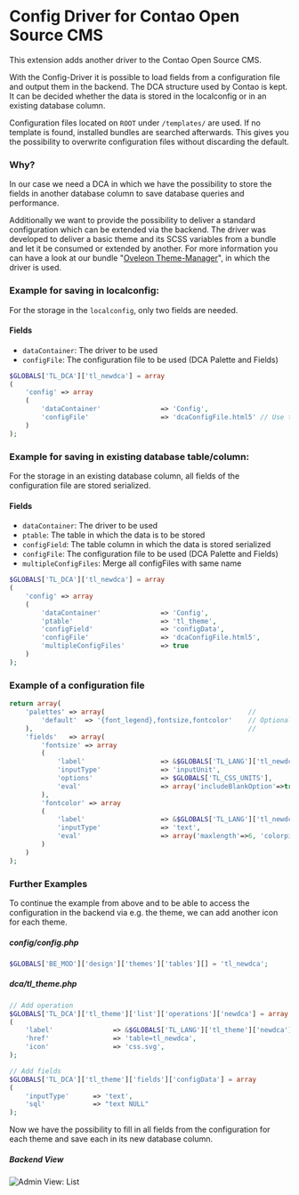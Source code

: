 # Config Driver for Contao Open Source CMS

This extension adds another driver to the Contao Open Source CMS.

With the Config-Driver it is possible to load fields from a configuration file and output them in the backend. The DCA structure used by Contao is kept. It can be decided whether the data is stored in the localconfig or in an existing database column.

Configuration files located on `ROOT` under `/templates/` are used. If no template is found, installed bundles are searched afterwards. This gives you the possibility to overwrite configuration files without discarding the default.

### Why?
In our case we need a DCA in which we have the possibility to store the fields in another database column to save database queries and performance.

Additionally we want to provide the possibility to deliver a standard configuration which can be extended via the backend. The driver was developed to deliver a basic theme and its SCSS variables from a bundle and let it be consumed or extended by another. For more information you can have a look at our bundle "[Oveleon Theme-Manager](https://github.com/oveleon/contao-oveleon-theme-manager-bundle)", in which the driver is used.

### Example for saving in localconfig:
For the storage in the `localconfig`, only two fields are needed.
#### Fields
- `dataContainer`: The driver to be used
- `configFile`: The configuration file to be used (DCA Palette and Fields)

```php
$GLOBALS['TL_DCA']['tl_newdca'] = array
(
    'config' => array
    (
        'dataContainer'               => 'Config',
        'configFile'                  => 'dcaConfigFile.html5' // Use the extension html5 to make the configuration extensible in the backend. If the configuration must not be changed, choose the extension PHP.
    )
);
```

### Example for saving in existing database table/column:
For the storage in an existing database column, all fields of the configuration file are stored serialized.
#### Fields
- `dataContainer`: The driver to be used
- `ptable`: The table in which the data is to be stored
- `configField`: The table column in which the data is stored serialized
- `configFile`: The configuration file to be used (DCA Palette and Fields)
- `multipleConfigFiles`: Merge all configFiles with same name
```php
$GLOBALS['TL_DCA']['tl_newdca'] = array
(
    'config' => array
    (
        'dataContainer'               => 'Config',
        'ptable'                      => 'tl_theme', 
        'configField'                 => 'configData',
        'configFile'                  => 'dcaConfigFile.html5',
        'multipleConfigFiles'         => true
    )
);
```

### Example of a configuration file
```php
return array(
    'palettes' => array(                                    //
        'default'  => '{font_legend},fontsize,fontcolor'    // Optional
    ),                                                      // 
    'fields'   => array(
        'fontsize' => array
        (
            'label'                   => &$GLOBALS['TL_LANG']['tl_newdca']['fontsize'],
            'inputType'               => 'inputUnit',
            'options'                 => $GLOBALS['TL_CSS_UNITS'],
            'eval'                    => array('includeBlankOption'=>true, 'rgxp'=>'digit_inherit', 'maxlength' => 20, 'tl_class'=>'w50'),
        ),
        'fontcolor' => array
        (
            'label'                   => &$GLOBALS['TL_LANG']['tl_newdca']['fontcolor'],
            'inputType'               => 'text',
            'eval'                    => array('maxlength'=>6, 'colorpicker'=>true, 'isHexColor'=>true, 'decodeEntities'=>true, 'tl_class'=>'w50 wizard'),
        )
    )
);
```

### Further Examples
To continue the example from above and to be able to access the configuration in the backend via e.g. the theme, we can add another icon for each theme.
##### config/config.php
```php
$GLOBALS['BE_MOD']['design']['themes']['tables'][] = 'tl_newdca';
```

##### dca/tl_theme.php
```php
// Add operation
$GLOBALS['TL_DCA']['tl_theme']['list']['operations']['newdca'] = array
(
    'label'               => &$GLOBALS['TL_LANG']['tl_theme']['newdca'],
    'href'                => 'table=tl_newdca',
    'icon'                => 'css.svg',
);

// Add fields
$GLOBALS['TL_DCA']['tl_theme']['fields']['configData'] = array
(
    'inputType'      => 'text',
    'sql'            => "text NULL"
);
```
Now we have the possibility to fill in all fields from the configuration for each theme and save each in its new database column.

##### Backend View
![Admin View: List](https://www.oveleon.de/share/github-assets/contao-config-driver-bundle/config-driver-example.png)
